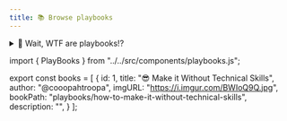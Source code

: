 ```yaml
---
title: 📚 Browse playbooks
---
```



<details>
<summary>🤔 Wait, WTF are playbooks!?</summary>
<br />
Playbooks are short lessons written by those who have already found their way through the muck, here to help you find your way.

Want to write a playbook yourself? Hop into [our Discord](https://discord.gg/ZqdPP9b) and say Hi first!

</details>


<p></p>


import { PlayBooks } from "../../src/components/playbooks.js";

<!-- add playbooks in this section  -->
export const books = [
  {
    id: 1,
    title: "😎 Make it Without Technical Skills",
    author: "@cooopahtroopa",
    imgURL: "https://i.imgur.com/BWIoQ9Q.jpg",
    bookPath: "playbooks/how-to-make-it-without-technical-skills",
    description: "",
  }
];

<PlayBooks books={books} />

